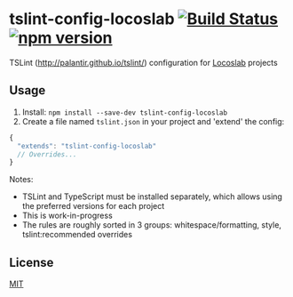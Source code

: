 # tslint-config-locoslab [![Build Status](https://travis-ci.org/locoslab/tslint-config-locoslab.svg?branch=master)](https://travis-ci.org/locoslab/tslint-config-locoslab) [![npm version](https://badge.fury.io/js/tslint-config-locoslab.svg)](https://badge.fury.io/js/tslint-config-locoslab)
TSLint (http://palantir.github.io/tslint/) configuration for [Locoslab](https://github.com/locoslab/) projects

## Usage
1. Install: `npm install --save-dev tslint-config-locoslab`
2. Create a file named `tslint.json` in your project and 'extend' the config:

```js
{
  "extends": "tslint-config-locoslab"
  // Overrides...
}
```

Notes:
- TSLint and TypeScript must be installed separately, which allows using the preferred versions for each project
- This is work-in-progress
- The rules are roughly sorted in 3 groups: whitespace/formatting, style, tslint:recommended overrides

## License
[MIT](http://opensource.org/licenses/MIT)
